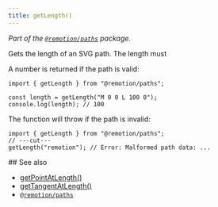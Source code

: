 ```yaml
---
title: getLength()
---
```


_Part of the [`@remotion/paths`](/docs/paths) package._

Gets the length of an SVG path. The length must

A number is returned if the path is valid:

```tsx twoslash
import { getLength } from "@remotion/paths";

const length = getLength("M 0 0 L 100 0");
console.log(length); // 100
```

The function will throw if the path is invalid:

```tsx twoslash
import { getLength } from "@remotion/paths";
// ---cut---
getLength("remotion"); // Error: Malformed path data: ...
```

## See also

- [getPointAtLength()](/docs/paths/get-point-at-length)
- [getTangentAtLength()](/docs/paths/get-point-at-length)
- [`@remotion/paths`](/docs/paths)
